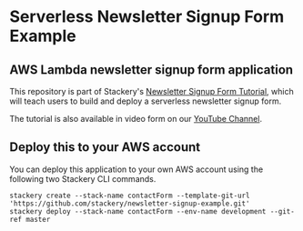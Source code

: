 # Serverless Newsletter Signup Form Example
## AWS Lambda newsletter signup form application

This repository is part of Stackery's [Newsletter Signup Form Tutorial](https://docs.stackery.io/tutorials/newsletter-signup/introduction), which will teach users to build and deploy a serverless newsletter signup form.

The tutorial is also available in video form on our [YouTube Channel](https://www.youtube.com/watch?v=4xibCEXUkII&list=PLR310Kv1_epGgm36N40j0qZZTokiCQ-Uq).


## Deploy this to your AWS account

You can deploy this application to your own AWS account using the following two Stackery CLI commands.

```
stackery create --stack-name contactForm --template-git-url 'https://github.com/stackery/newsletter-signup-example.git'
stackery deploy --stack-name contactForm --env-name development --git-ref master
```
